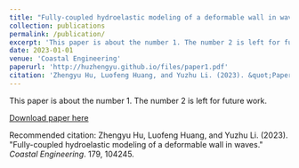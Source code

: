 ```yaml
---
title: "Fully-coupled hydroelastic modeling of a deformable wall in waves"
collection: publications
permalink: /publication/
excerpt: 'This paper is about the number 1. The number 2 is left for future work.'
date: 2023-01-01
venue: 'Coastal Engineering'
paperurl: 'http://huzhengyu.github.io/files/paper1.pdf'
citation: 'Zhengyu Hu, Luofeng Huang, and Yuzhu Li. (2023). &quot;Paper Title Number 1.&quot; <i>Coastal Engineering</i>. 179, 104245.'
---
```

This paper is about the number 1. The number 2 is left for future work.

[Download paper here](http://huzhengyu.github.io/files/paper1.pdf)

Recommended citation: Zhengyu Hu, Luofeng Huang, and Yuzhu Li. (2023). "Fully-coupled hydroelastic modeling of a deformable wall in waves." <i>Coastal Engineering</i>. 179, 104245.